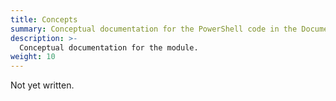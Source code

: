 ```yaml
---
title: Concepts
summary: Conceptual documentation for the PowerShell code in the Documentarian.ModuleAuthor module.
description: >-
  Conceptual documentation for the module.
weight: 10
---
```


Not yet written.
